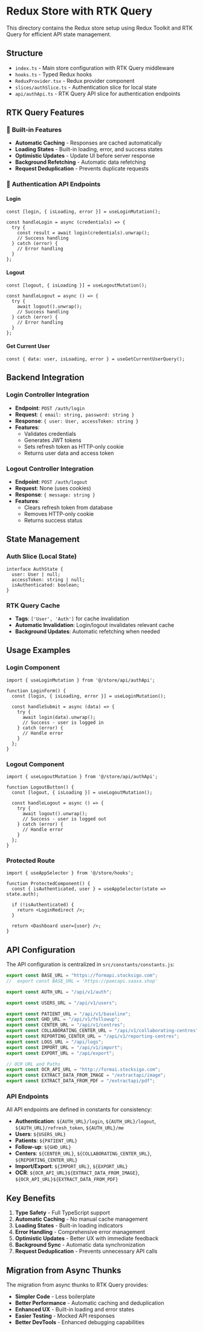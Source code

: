 # Redux Store with RTK Query

This directory contains the Redux store setup using Redux Toolkit and RTK Query for efficient API state management.

## Structure

- `index.ts` - Main store configuration with RTK Query middleware
- `hooks.ts` - Typed Redux hooks
- `ReduxProvider.tsx` - Redux provider component
- `slices/authSlice.ts` - Authentication slice for local state
- `api/authApi.ts` - RTK Query API slice for authentication endpoints

## RTK Query Features

### 🚀 **Built-in Features**
- **Automatic Caching** - Responses are cached automatically
- **Loading States** - Built-in loading, error, and success states
- **Optimistic Updates** - Update UI before server response
- **Background Refetching** - Automatic data refetching
- **Request Deduplication** - Prevents duplicate requests

### 🔐 **Authentication API Endpoints**

#### Login
```tsx
const [login, { isLoading, error }] = useLoginMutation();

const handleLogin = async (credentials) => {
  try {
    const result = await login(credentials).unwrap();
    // Success handling
  } catch (error) {
    // Error handling
  }
};
```

#### Logout
```tsx
const [logout, { isLoading }] = useLogoutMutation();

const handleLogout = async () => {
  try {
    await logout().unwrap();
    // Success handling
  } catch (error) {
    // Error handling
  }
};
```

#### Get Current User
```tsx
const { data: user, isLoading, error } = useGetCurrentUserQuery();
```

## Backend Integration

### Login Controller Integration
- **Endpoint**: `POST /auth/login`
- **Request**: `{ email: string, password: string }`
- **Response**: `{ user: User, accessToken: string }`
- **Features**: 
  - Validates credentials
  - Generates JWT tokens
  - Sets refresh token as HTTP-only cookie
  - Returns user data and access token

### Logout Controller Integration
- **Endpoint**: `POST /auth/logout`
- **Request**: None (uses cookies)
- **Response**: `{ message: string }`
- **Features**:
  - Clears refresh token from database
  - Removes HTTP-only cookie
  - Returns success status

## State Management

### Auth Slice (Local State)
```tsx
interface AuthState {
  user: User | null;
  accessToken: string | null;
  isAuthenticated: boolean;
}
```

### RTK Query Cache
- **Tags**: `['User', 'Auth']` for cache invalidation
- **Automatic Invalidation**: Login/logout invalidates relevant cache
- **Background Updates**: Automatic refetching when needed

## Usage Examples

### Login Component
```tsx
import { useLoginMutation } from '@/store/api/authApi';

function LoginForm() {
  const [login, { isLoading, error }] = useLoginMutation();
  
  const handleSubmit = async (data) => {
    try {
      await login(data).unwrap();
      // Success - user is logged in
    } catch (error) {
      // Handle error
    }
  };
}
```

### Logout Component
```tsx
import { useLogoutMutation } from '@/store/api/authApi';

function LogoutButton() {
  const [logout, { isLoading }] = useLogoutMutation();
  
  const handleLogout = async () => {
    try {
      await logout().unwrap();
      // Success - user is logged out
    } catch (error) {
      // Handle error
    }
  };
}
```

### Protected Route
```tsx
import { useAppSelector } from '@/store/hooks';

function ProtectedComponent() {
  const { isAuthenticated, user } = useAppSelector(state => state.auth);
  
  if (!isAuthenticated) {
    return <LoginRedirect />;
  }
  
  return <Dashboard user={user} />;
}
```

## API Configuration

The API configuration is centralized in `src/constants/constants.js`:

```javascript
export const BASE_URL = "https://formapi.stocksigo.com";
//  export const BASE_URL = 'https://paecapi.saasa.shop'

export const AUTH_URL = "/api/v1/auth";

export const USERS_URL = "/api/v1/users";

export const PATIENT_URL = "/api/v1/baseline";
export const GHD_URL = "/api/v1/followup";
export const CENTER_URL = "/api/v1/centres";
export const COLLABORATING_CENTER_URL = "/api/v1/collaborating-centres";
export const REPORTING_CENTER_URL = "/api/v1/reporting-centres";
export const LOGS_URL = "/api/logs";
export const IMPORT_URL = "/api/v1/import";
export const EXPORT_URL = "/api/export";

// OCR URL and Paths
export const OCR_API_URL = "http://formai.stocksigo.com";
export const EXTRACT_DATA_FROM_IMAGE = "/extractapi/image";
export const EXTRACT_DATA_FROM_PDF = "/extractapi/pdf";
```

### API Endpoints

All API endpoints are defined in constants for consistency:

- **Authentication**: `${AUTH_URL}/login`, `${AUTH_URL}/logout`, `${AUTH_URL}/refresh_token`, `${AUTH_URL}/me`
- **Users**: `${USERS_URL}`
- **Patients**: `${PATIENT_URL}`
- **Follow-up**: `${GHD_URL}`
- **Centers**: `${CENTER_URL}`, `${COLLABORATING_CENTER_URL}`, `${REPORTING_CENTER_URL}`
- **Import/Export**: `${IMPORT_URL}`, `${EXPORT_URL}`
- **OCR**: `${OCR_API_URL}${EXTRACT_DATA_FROM_IMAGE}`, `${OCR_API_URL}${EXTRACT_DATA_FROM_PDF}`

## Key Benefits

1. **Type Safety** - Full TypeScript support
2. **Automatic Caching** - No manual cache management
3. **Loading States** - Built-in loading indicators
4. **Error Handling** - Comprehensive error management
5. **Optimistic Updates** - Better UX with immediate feedback
6. **Background Sync** - Automatic data synchronization
7. **Request Deduplication** - Prevents unnecessary API calls

## Migration from Async Thunks

The migration from async thunks to RTK Query provides:
- **Simpler Code** - Less boilerplate
- **Better Performance** - Automatic caching and deduplication
- **Enhanced UX** - Built-in loading and error states
- **Easier Testing** - Mocked API responses
- **Better DevTools** - Enhanced debugging capabilities